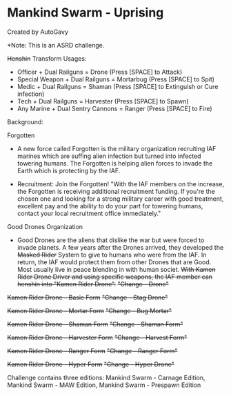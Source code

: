 # Mankind Swarm - Uprising
Created by AutoGavy

*Note: This is an ASRD challenge.

~~Henshin~~ Transform Usages:
- Officer + Dual Railguns = Drone (Press [SPACE] to Attack)
- Special Weapon + Dual Railguns = Mortarbug (Press [SPACE] to Spit)
- Medic + Dual Railguns = Shaman (Press [SPACE] to Extinguish or Cure infection)
- Tech + Dual Railguns = Harvester (Press [SPACE] to Spawn)
- Any Marine + Dual Sentry Cannons = Ranger (Press [SPACE] to Fire)

Background:

Forgotten
- A new force called Forgotten is the military organization recruiting IAF marines which are suffing alien infection but turned into infected towering humans. The Forgotten is helping alien forces to invade the Earth which is protecting by the IAF.

- Recruitment:
Join the Forgotten!
"With the IAF members on the increase, the Forgotten is receiving additional recruitment funding. If you're the chosen one and looking for a strong military career with good treatment, excellent pay and the ability to do your part for towering humans, contact your local recruitment office immediately."

Good Drones Organization
- Good Drones are the aliens that dislike the war but were forced to invade planets. A few years after the Drones arrived, they developed the ~~Masked Rider~~ System to give to humans who were from the IAF. In return, the IAF would protect them from other Drones that are Good. Most usually live in peace blending in with human societ. ~~With Kamen Rider Drone Driver and using specific weapons, the IAF member can henshin into "Kamen Rider Drone".~~ ~~"Change - Drone"~~

~~Kamen Rider Drone - Basic Form~~ ~~"Change - Stag   Drone"~~

~~Kamen Rider Drone - Mortar Form~~ ~~"Change - Bug   Mortar"~~

~~Kamen Rider Drone - Shaman Form~~ ~~"Change - Shaman  Form"~~

~~Kamen Rider Drone - Harvester Form~~ ~~"Change - Harvest  Form"~~

~~Kamen Rider Drone - Ranger Form~~ ~~"Change - Ranger  Form"~~

~~Kamen Rider Drone - Hyper Form~~ ~~"Change - Hyper  Drone"~~

Challenge contains three editions: Mankind Swarm - Carnage Edition, Mankind Swarm - MAW Edition, Mankind Swarm - Prespawn Edition